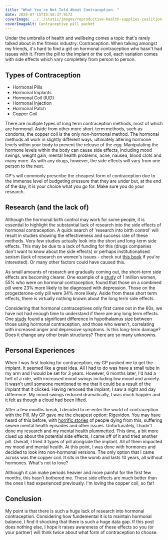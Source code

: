 ```yaml
---
title: "What You're Not Told About Contraception. "
date: 2020-07-15T15:58:37.917Z
coverImage: ../../static/images/reproductive-health-supplies-coalition-bymicwlq-e4-unsplash.jpg
coverImageAlt: Contraceptive pill packet
---
```

Under the umbrella of health and wellbeing comes a topic that's rarely talked about in the fitness industry: Contraception. When talking amongst my friends, it's hard to find a girl on hormonal contraception who hasn't had issues with it. From the pill to the implant or the coil, each variation comes with side effects which vary completely from person to person. 

## Types of Contraception

* Hormonal Pills
* Hormonal Implants
* Hormonal Coil (IUD)
* Hormonal Injection
* Hormonal Patch
* Copper Coil

There are multiple types of long term contraception methods, most of which are hormonal. Aside from other more short-term methods, such as condoms, the copper coil is the only non-hormonal method. The hormonal methods all work in slightly different ways, ultimately altering hormone levels within your body to prevent the release of the egg. Manipulating the hormone levels within the body can cause side effects, including mood swings, weight gain, mental health problems, acne, nausea, blood clots and many more. As with any drugs, however, the side effects will vary from one person to the next.  

GP's will commonly prescribe the cheapest form of contraception due to the immense level of budgeting pressure that they are under but, at the end of the day, it is your choice what you go for. Make sure you do your research. 

## Research (and the lack of)

Although the hormonal birth control may work for some people, it is essential to highlight the substantial lack of research into the side effects of hormonal contraception. A quick search of 'research into birth control' will result in studies showing the effectiveness and success rate of these methods. Very few studies actually look into the short and long-term side effects. This may be due to a lack of funding for this (drugs companies don't want to know about the side effects) or perhaps institutionalised sexism (lack of research on women's issues - check out [this book](https://www.amazon.co.uk/Invisible-Women-Exposing-World-Designed/dp/1784741728) if you're interested). Or many other factors could have caused this. 

As small amounts of research are gradually coming out,  the short-term side effects are becoming clearer. One example of a [study](https://jamanetwork.com/journals/jamapsychiatry/article-abstract/2552796) of 1 million women, 55% who were on hormonal contraception, found that those on a combined pill were 23% more likely to be diagnosed with depression. Those on the progesterone-only pill were 34% more likely.  Aside from these short term effects, there is virtually nothing known about the long term side effects. 

Considering that hormonal contraceptives only first came out in the 60s, we have not had enough time to understand if there are any long term effects.  One [study](https://www.sciencedaily.com/releases/2019/12/191204090819.htm#:~:text=Summary%3A,according%20to%20a%20new%20study.) found a significant difference in hypothalamus size between those using hormonal contraception, and those who weren't, correlating with increased anger and depressive symptoms.  Is this long-term damage? Does it change any other brain structures? There are so many unknowns.

## Personal Experiences

When I was first looking for contraception, my GP pushed me to get the implant. It seemed like a great idea. All I had to do was have a small tube in my arm and I would be set for 3 years. However, 6 months later, I'd had a hell of a ride, with increased mood swings including low mood and anxiety. It wasn't until someone mentioned to me that it could be a result of the implant that it clicked. Having removed the implant, I saw a night and day difference. My mood swings reduced dramatically, I was much happier and it felt as though a cloud had been lifted. 

After a few months break, I decided to re-enter the world of contraception with the Pill. My GP gave me the cheapest option: Rigevidon. You may have heard of this before, with [horrific stories](https://mancunion.com/2019/01/24/rigevidon-the-nightmare-contraceptive/#:~:text=According%20to%20a%20Cosmopolitan%20article,family%20having%20had%20a%20stroke.) of people dying from this, suffering severe mental health episodes and other issues. Unfortunately, I hadn't done my research and my mental health plummetted. This time, a bit more clued up about the potential side effects, I came off of it and tried another pill. Overall, I tried 3 types of pill alongside the implant. All of them impacted my mood and mental health. At this point, I was done with hormones and decided to look into non-hormonal versions. The only option that I came across was the copper coil. It sits in the womb and lasts 10 years, all without hormones. What's not to love? 

Although it can make periods heavier and more painful for the first few months, this hasn't bothered me. These side effects are much better than the ones I had experienced previously. I'm loving the copper coil, so far!

## Conclusion

My point is that there is such a huge lack of research into hormonal contraception. Considering how fundemental it is to maintain hormonal balance, I find it shocking that there is such a huge data gap. If this post does nothing else, I hope it raises awareness of these effects so you (or your partner) will think twice about what form of contraception to choose.
